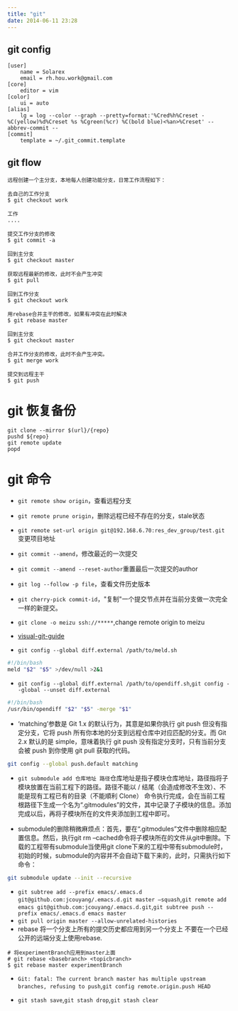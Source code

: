 ```yaml
---
title: "git"
date: 2014-06-11 23:28
---
```

## git config

```
[user]
	name = Solarex
	email = rh.hou.work@gmail.com
[core]
	editor = vim
[color]
	ui = auto
[alias]
	lg = log --color --graph --pretty=format:'%Cred%h%Creset -%C(yellow)%d%Creset %s %Cgreen(%cr) %C(bold blue)<%an>%Creset' --abbrev-commit --
[commit]
    template = ~/.git_commit.template
```

## git flow

```
远程创建一个主分支，本地每人创建功能分支，日常工作流程如下：

去自己的工作分支
$ git checkout work

工作
....

提交工作分支的修改
$ git commit -a

回到主分支
$ git checkout master

获取远程最新的修改，此时不会产生冲突
$ git pull

回到工作分支
$ git checkout work

用rebase合并主干的修改，如果有冲突在此时解决
$ git rebase master

回到主分支
$ git checkout master

合并工作分支的修改，此时不会产生冲突。
$ git merge work

提交到远程主干
$ git push
```

# git 恢复备份

```
git clone --mirror $(url}/{repo}
pushd ${repo}
git remote update
popd
```

# git 命令

+ ``git remote show origin``，查看远程分支

+ ``git remote prune origin``，删除远程已经不存在的分支，stale状态

+ ``git remote set-url origin git@192.168.6.70:res_dev_group/test.git`` 变更项目地址

+ ``git commit --amend``，修改最近的一次提交

+ ``git commit --amend --reset-author``重置最后一次提交的author

+ ``git log --follow -p file``，查看文件历史版本

+ ``git cherry-pick commit-id``，"复制"一个提交节点并在当前分支做一次完全一样的新提交。

+ ``git clone -o meizu ssh://*****``,change remote origin to meizu

+ [visual-git-guide](https://marklodato.github.io/visual-git-guide/index-zh-cn.html)

+ ``git config --global diff.external /path/to/meld.sh``


```bash
#!/bin/bash
meld "$2" "$5" >/dev/null >2&1
```

+ ``git config --global diff.external /path/to/opendiff.sh``,``git config --global --unset diff.external``

```bash
#!/bin/bash
/usr/bin/opendiff "$2" "$5" -merge "$1"
```

+ ‘matching’参数是 Git 1.x 的默认行为，其意是如果你执行 git push 但没有指定分支，它将 push 所有你本地的分支到远程仓库中对应匹配的分支。而 Git 2.x 默认的是 simple，意味着执行 git push 没有指定分支时，只有当前分支会被 push 到你使用 git pull 获取的代码。

```bash
git config --global push.default matching
```

+ ``git submodule add 仓库地址 路径``仓库地址是指子模块仓库地址，路径指将子模块放置在当前工程下的路径。路径不能以 / 结尾（会造成修改不生效）、不能是现有工程已有的目录（不能順利 Clone）
  命令执行完成，会在当前工程根路径下生成一个名为“.gitmodules”的文件，其中记录了子模块的信息。添加完成以后，再将子模块所在的文件夹添加到工程中即可。

+ submodule的删除稍微麻烦点：首先，要在“.gitmodules”文件中删除相应配置信息。然后，执行git rm –cached命令将子模块所在的文件从git中删除。下载的工程带有submodule当使用git clone下来的工程中带有submodule时，初始的时候，submodule的内容并不会自动下载下来的，此时，只需执行如下命令：

```bash
git submodule update --init --recursive
```

+   ``git subtree add --prefix emacs/.emacs.d git@github.com:jcouyang/.emacs.d.git master —squash``,``git remote add emacs git@github.com:jcouyang/.emacs.d.git``,``git subtree push --prefix emacs/.emacs.d emacs master``
+   ​``git pull origin master --allow-unrelated-histories``
+ rebase 将一个分支上所有的提交历史都应用到另一个分支上 不要在一个已经公开的远端分支上使用rebase.

```
# 将experimentBranch应用到master上面
# git rebase <basebranch> <topicbranch>
$ git rebase master experimentBranch
```

+ ``Git: fatal: The current branch master has multiple upstream branches, refusing to push``,``git config remote.origin.push HEAD``

+ ``git stash save``,``git stash drop``,``git stash clear``
